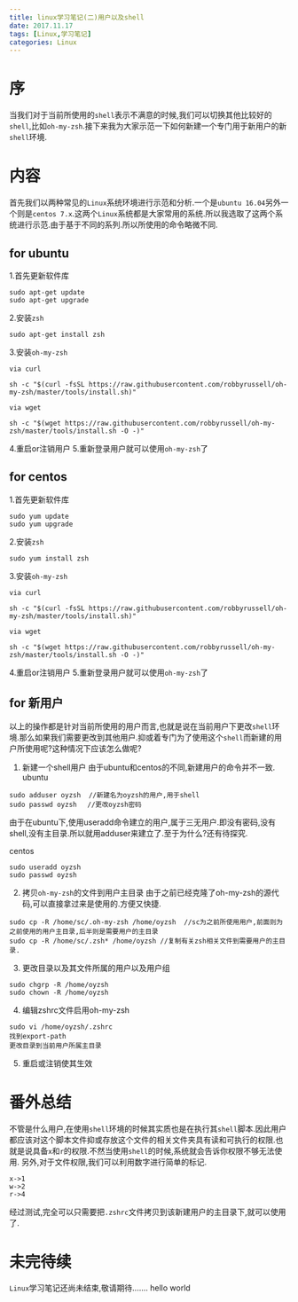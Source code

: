 ```yaml
---
title: linux学习笔记(二)用户以及shell
date: 2017.11.17
tags: [Linux,学习笔记]
categories: Linux
---
```


# 序
当我们对于当前所使用的```shell```表示不满意的时候,我们可以切换其他比较好的```shell```,比如```oh-my-zsh```.接下来我为大家示范一下如何新建一个专门用于新用户的新```shell```环境.

# 内容　
首先我们以两种常见的```Linux```系统环境进行示范和分析.一个是```ubuntu 16.04```另外一个则是```centos 7.x```.这两个```Linux```系统都是大家常用的系统.所以我选取了这两个系统进行示范.由于基于不同的系列.所以所使用的命令略微不同.

## for ubuntu

1.首先更新软件库

```
sudo apt-get update
sudo apt-get upgrade
```
2.安装```zsh```

```
sudo apt-get install zsh
```

3.安装```oh-my-zsh```

```
via curl

sh -c "$(curl -fsSL https://raw.githubusercontent.com/robbyrussell/oh-my-zsh/master/tools/install.sh)"

via wget

sh -c "$(wget https://raw.githubusercontent.com/robbyrussell/oh-my-zsh/master/tools/install.sh -O -)"

```
4.重启or注销用户
5.重新登录用户就可以使用```oh-my-zsh```了


## for centos

1.首先更新软件库

```
sudo yum update
sudo yum upgrade
```
2.安装```zsh```

```
sudo yum install zsh
```

3.安装```oh-my-zsh```

```
via curl

sh -c "$(curl -fsSL https://raw.githubusercontent.com/robbyrussell/oh-my-zsh/master/tools/install.sh)"

via wget

sh -c "$(wget https://raw.githubusercontent.com/robbyrussell/oh-my-zsh/master/tools/install.sh -O -)"

```
4.重启or注销用户
5.重新登录用户就可以使用```oh-my-zsh```了

## for 新用户
以上的操作都是针对当前所使用的用户而言,也就是说在当前用户下更改```shell```环境.那么如果我们需要更改到其他用户.抑或着专门为了使用这个```shell```而新建的用户所使用呢?这种情况下应该怎么做呢?

1. 新建一个shell用户
由于ubuntu和centos的不同,新建用户的命令并不一致.
ubuntu
```
sudo adduser oyzsh  //新建名为oyzsh的用户,用于shell
sudo passwd oyzsh 　//更改oyzsh密码
```
由于在ubuntu下,使用useradd命令建立的用户,属于三无用户.即没有密码,没有shell,没有主目录.所以就用adduser来建立了.至于为什么?还有待探究.

centos
```
sudo useradd oyzsh
sudo passwd oyzsh
```

2. 拷贝```oh-my-zsh```的文件到用户主目录
由于之前已经克隆了oh-my-zsh的源代码,可以直接拿过来是使用的.方便又快捷.

```
sudo cp -R /home/sc/.oh-my-zsh /home/oyzsh  //sc为之前所使用用户,前面则为之前使用的用户主目录,后半则是需要用户的主目录
sudo cp -R /home/sc/.zsh* /home/oyzsh //复制有关zsh相关文件到需要用户的主目录.

```

3. 更改目录以及其文件所属的用户以及用户组

```
sudo chgrp -R /home/oyzsh
sudo chown -R /home/oyzsh
```

4. 编辑zshrc文件启用oh-my-zsh

```
sudo vi /home/oyzsh/.zshrc
找到export-path
更改目录到当前用户所属主目录

```
5. 重启或注销使其生效

# 番外总结
不管是什么用户,在使用```shell```环境的时候其实质也是在执行其```shell```脚本.因此用户都应该对这个脚本文件抑或存放这个文件的相关文件夹具有读和可执行的权限.也就是说具备```x```和```r```的权限.不然当使用```shell```的时候,系统就会告诉你权限不够无法使用.
另外,对于文件权限,我们可以利用数字进行简单的标记.

```
x->1
w->2
r->4
```
经过测试,完全可以只需要把```.zshrc```文件拷贝到该新建用户的主目录下,就可以使用了.


# 未完待续
```Linux```学习笔记还尚未结束,敬请期待.......
hello world 
